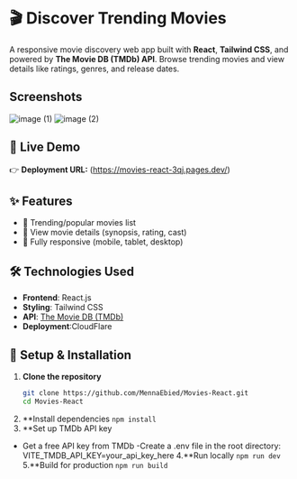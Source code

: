 # 🎬  Discover Trending Movies

A responsive movie discovery web app built with **React**, **Tailwind CSS**, and powered by **The Movie DB (TMDb) API**. Browse trending movies and view details like ratings, genres, and release dates.

## Screenshots
![image (1)](https://github.com/user-attachments/assets/129e92ab-e06b-4cf8-afe7-af21090b85be)
![image (2)](https://github.com/user-attachments/assets/aa13a66e-28e6-4087-a90e-1a101b7444c6)




## 🔗 Live Demo
👉 **Deployment URL:** (https://movies-react-3qj.pages.dev/)  


## ✨ Features
- 🎥 Trending/popular movies list
- 📖 View movie details (synopsis, rating, cast)
- 📱 Fully responsive (mobile, tablet, desktop)


## 🛠 Technologies Used
- **Frontend**: React.js
- **Styling**: Tailwind CSS
- **API**: [The Movie DB (TMDb)](https://www.themoviedb.org/)
- **Deployment**:CloudFlare

## 🚀 Setup & Installation
1. **Clone the repository**
   ```bash
   git clone https://github.com/MennaEbied/Movies-React.git
   cd Movies-React
2. **Install dependencies
   ``` npm install ```
3. **Set up TMDb API key
  - Get a free API key from TMDb
   -Create a .env file in the root directory:
     VITE_TMDB_API_KEY=your_api_key_here
4.**Run locally
   ```npm run dev```
5.**Build for production
   ```npm run build```
